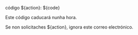 código ${action}: ${code}

Este código caducará nunha hora.

Se non solicitaches ${action}, ignora este correo electrónico.
